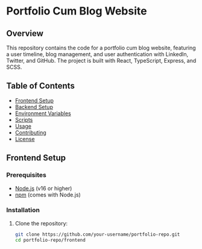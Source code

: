 # Portfolio Cum Blog Website

## Overview

This repository contains the code for a portfolio cum blog website, featuring a user timeline, blog management, and user authentication with LinkedIn, Twitter, and GitHub. The project is built with React, TypeScript, Express, and SCSS.

## Table of Contents

- [Frontend Setup](#frontend-setup)
- [Backend Setup](#backend-setup)
- [Environment Variables](#environment-variables)
- [Scripts](#scripts)
- [Usage](#usage)
- [Contributing](#contributing)
- [License](#license)

## Frontend Setup

### Prerequisites

- [Node.js](https://nodejs.org/) (v16 or higher)
- [npm](https://www.npmjs.com/) (comes with Node.js)

### Installation

1. Clone the repository:

   ```bash
   git clone https://github.com/your-username/portfolio-repo.git
   cd portfolio-repo/frontend
